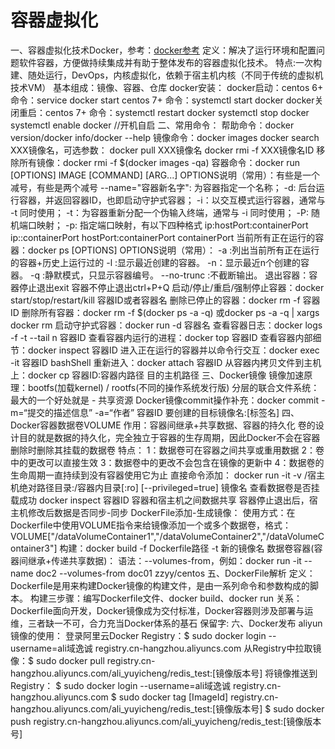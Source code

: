 # 容器虚拟化
一、容器虚拟化技术Docker，参考：[docker参考](https://blog.csdn.net/qq_43371556/article/details/102631158#_565)
		定义：解决了运行环境和配置问题软件容器，方便做持续集成并有助于整体发布的容器虚拟化技术。
		特点:一次构建、随处运行，DevOps，内核虚拟化，依赖于宿主机内核（不同于传统的虚拟机技术VM）
		基本组成：镜像、容器、仓库
		docker安装：
		docker启动：centos 6+ 命令：service docker start
					centos 7+ 命令：systemctl start docker
		docker关闭重启：centos 7+ 命令：systemctl restart docker  systemctl stop docker systemctl enable docker //开机自启
二、常用命令：
		帮助命令：docker version/docker info/docker --help
		镜像命令：docker images
				  docker search XXX镜像名，可选参数：
				  docker pull XXX镜像名
				  docker rmi -f XXX镜像名ID
				  移除所有镜像：docker rmi -f $(docker images -qa)
		容器命令：docker run [OPTIONS] IMAGE [COMMAND] [ARG...]
				   OPTIONS说明（常用）：有些是一个减号，有些是两个减号
					--name="容器新名字": 为容器指定一个名称；
					-d: 后台运行容器，并返回容器ID，也即启动守护式容器；
					-i：以交互模式运行容器，通常与 -t 同时使用；
					-t：为容器重新分配一个伪输入终端，通常与 -i 同时使用；
					-P: 随机端口映射；
					-p: 指定端口映射，有以下四种格式
						  ip:hostPort:containerPort
						  ip::containerPort
						  hostPort:containerPort
						  containerPort
				当前所有正在运行的容器：docker ps [OPTIONS]
										OPTIONS说明（常用）：
										-a :列出当前所有正在运行的容器+历史上运行过的
										-l :显示最近创建的容器。
										-n：显示最近n个创建的容器。
										-q :静默模式，只显示容器编号。
										--no-trunc :不截断输出。
				退出容器：容器停止退出exit
						  容器不停止退出ctrl+P+Q
				启动/停止/重启/强制停止容器：docker start/stop/restart/kill 容器ID或者容器名
				删除已停止的容器：docker rm -f 容器ID
				删除所有容器：docker rm -f $(docker ps -a -q) 或docker ps -a -q | xargs docker rm
				启动守护式容器：docker run -d 容器名
				查看容器日志：docker logs -f -t --tail n 容器ID
				查看容器内运行的进程：docker top 容器ID
				查看容器内部细节：docker inspect 容器ID
				进入正在运行的容器并以命令行交互：docker exec -it 容器ID bashShell
				重新进入：docker attach 容器ID
				从容器内拷贝文件到主机上：docker cp 容器ID:容器内路径 目的主机路径
三、Docker镜像
		镜像加速原理：bootfs(加载kernel) / rootfs(不同的操作系统发行版)
		分层的联合文件系统：最大的一个好处就是 - 共享资源
		Docker镜像commit操作补充：docker commit -m=“提交的描述信息” -a=“作者” 容器ID 要创建的目标镜像名:[标签名]
四、Docker容器数据卷VOLUME
    	作用：容器间继承+共享数据、容器的持久化
    	卷的设计目的就是数据的持久化，完全独立于容器的生存周期，因此Docker不会在容器删除时删除其挂载的数据卷
    	特点：
    		1：数据卷可在容器之间共享或重用数据
    		2：卷中的更改可以直接生效
    		3：数据卷中的更改不会包含在镜像的更新中
    		4：数据卷的生命周期一直持续到没有容器使用它为止
    	直接命令添加：
    		docker run -it -v /宿主机绝对路径目录:/容器内目录[:ro] [--privileged=true] 镜像名
    	查看数据卷是否挂载成功
    		docker inspect 容器ID
    	容器和宿主机之间数据共享
    	容器停止退出后，宿主机修改后数据是否同步-同步
    	DockerFile添加-生成镜像：
    		使用方式：在Dockerfile中使用VOLUME指令来给镜像添加一个或多个数据卷，格式：VOLUME["/dataVolumeContainer1","/dataVolumeContainer2","/dataVolumeContainer3"]
    		构建：docker build -f Dockerfile路径 -t 新的镜像名
    	数据卷容器(容器间继承+传递共享数据)：
    		语法：--volumes-from，例如：docker run -it --name doc2 --volumes-from doc01 zzyy/centos
五、DockerFile解析
    	定义：Dockerfile是用来构建Docker镜像的构建文件，是由一系列命令和参数构成的脚本。
    	构建三步骤：编写Dockerfile文件、docker build、docker run
    	关系：
    		Dockerfile面向开发，Docker镜像成为交付标准，Docker容器则涉及部署与运维，三者缺一不可，合力充当Docker体系的基石
    	保留字:
六、Docker发布
    	aliyun镜像的使用：
    	登录阿里云Docker Registry：$ sudo docker login --username=ali域逸诚 registry.cn-hangzhou.aliyuncs.com
    	从Registry中拉取镜像：$ sudo docker pull registry.cn-hangzhou.aliyuncs.com/ali_yuyicheng/redis_test:[镜像版本号]
    	将镜像推送到Registry：
    					$ sudo docker login --username=ali域逸诚 registry.cn-hangzhou.aliyuncs.com
    					$ sudo docker tag [ImageId] registry.cn-hangzhou.aliyuncs.com/ali_yuyicheng/redis_test:[镜像版本号]
    					$ sudo docker push registry.cn-hangzhou.aliyuncs.com/ali_yuyicheng/redis_test:[镜像版本号]